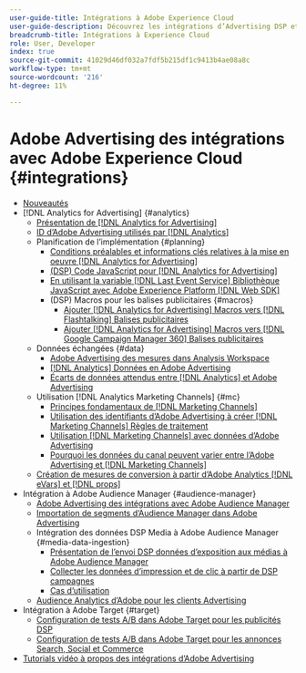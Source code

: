 ```yaml
---
user-guide-title: Intégrations à Adobe Experience Cloud
user-guide-description: Découvrez les intégrations d’Advertising DSP et d’Advertising Search à d’autres produits et services Adobe Experience Cloud.
breadcrumb-title: Intégrations à Experience Cloud
role: User, Developer
index: true
source-git-commit: 41029d46df032a7fdf5b215df1c9413b4ae08a8c
workflow-type: tm+mt
source-wordcount: '216'
ht-degree: 11%

---
```



# Adobe Advertising des intégrations avec Adobe Experience Cloud {#integrations}

<!--  ADD LATER: and Adobe Experience Platform -->

+ [Nouveautés](/help/integrations/home.md)
+ [!DNL Analytics for Advertising] {#analytics}
   + [Présentation de [!DNL Analytics for Advertising]](/help/integrations/analytics/overview.md)
   + [ID d’Adobe Advertising utilisés par [!DNL Analytics]](/help/integrations/analytics/ids.md)
   + Planification de l’implémentation {#planning}
      + [Conditions préalables et informations clés relatives à la mise en oeuvre [!DNL Analytics for Advertising]](/help/integrations/analytics/prerequisites.md)
      + [(DSP) Code JavaScript pour [!DNL Analytics for Advertising]](/help/integrations/analytics/javascript.md)
      + [En utilisant la variable [!DNL Last Event Service] Bibliothèque JavaScript avec Adobe Experience Platform [!DNL Web SDK]](/help/integrations/analytics/web-sdk.md)
      + (DSP) Macros pour les balises publicitaires {#macros}
         + [Ajouter [!DNL Analytics for Advertising] Macros vers [!DNL Flashtalking] Balises publicitaires](/help/integrations/analytics/macros-flashtalking.md)
         + [Ajouter [!DNL Analytics for Advertising] Macros vers [!DNL Google Campaign Manager 360] Balises publicitaires](/help/integrations/analytics/macros-google-campaign-manager.md)
   + Données échangées {#data}
      + [Adobe Advertising des mesures dans Analysis Workspace](/help/integrations/analytics/advertising-metrics-in-analytics.md)
      + [[!DNL Analytics] Données en Adobe Advertising](/help/integrations/analytics/analytics-data-in-advertising.md)
      + [Écarts de données attendus entre [!DNL Analytics] et Adobe Advertising](/help/integrations/analytics/data-variances.md)
   + Utilisation [!DNL Analytics Marketing Channels] {#mc}
      + [Principes fondamentaux de [!DNL Marketing Channels]](/help/integrations/analytics/marketing-channels/mc-overview.md)
      + [Utilisation des identifiants d’Adobe Advertising à créer [!DNL Marketing Channels] Règles de traitement](/help/integrations/analytics/marketing-channels/mc-ids.md)
      + [Utilisation [!DNL Marketing Channels] avec données d’Adobe Advertising](/help/integrations/analytics/marketing-channels/mc-ac-data.md)
      + [Pourquoi les données du canal peuvent varier entre l’Adobe Advertising et [!DNL Marketing Channels]](/help/integrations/analytics/marketing-channels/mc-data-variances.md)
   + [Création de mesures de conversion à partir d’Adobe Analytics [!DNL eVars] et [!DNL props]](/help/integrations/analytics/conversion-metrics-from-evars.md)
+ Intégration à Adobe Audience Manager {#audience-manager}
   + [Adobe Advertising des intégrations avec Adobe Audience Manager](/help/integrations/audience-manager/overview.md)
   + [Importation de segments d’Audience Manager dans Adobe Advertising](/help/integrations/audience-manager/import-audiences.md)
   + Intégration des données DSP Media à Adobe Audience Manager {#media-data-ingestion}
      + [Présentation de l’envoi DSP données d’exposition aux médias à Adobe Audience Manager](/help/integrations/audience-manager/media-data-integration/overview.md)
      + [Collecter les données d’impression et de clic à partir de DSP campagnes](/help/integrations/audience-manager/media-data-integration/collect.md)
      + [Cas d’utilisation](/help/integrations/audience-manager/media-data-integration/use-cases.md)
   + [Audience Analytics d’Adobe pour les clients Advertising](/help/integrations/audience-manager/audience-analytics.md)
+ Intégration à Adobe Target {#target}
   + [Configuration de tests A/B dans Adobe Target pour les publicités DSP](/help/integrations/target/ab-tests-dsp.md)
   + [Configuration de tests A/B dans Adobe Target pour les annonces Search, Social et Commerce](/help/integrations/target/ab-tests-search.md)
+ [Tutorials vidéo à propos des intégrations d’Adobe Advertising](https://experienceleague.adobe.com/docs/advertising-learn/tutorials/overview.html)<!-- rename if the tutorials TOC structure changes -->
